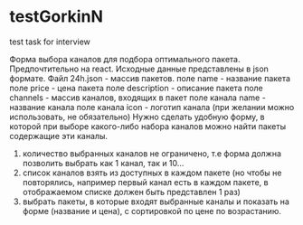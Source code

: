 # testGorkinN
test task for interview

Форма выбора каналов для подбора оптимального пакета.
Предпочтительно на react.
Исходные данные представлены в json формате. 
Файл 24h.json - массив пакетов. 
поле name - название пакета
поле price - цена пакета
поле description - описание пакета
поле channels - массив каналов, входящих в пакет
	поле канала name - название канала
	поле канала icon - логотип канала (при желании можно использовать, не обязательно)
Нужно сделать удобную форму, в которой при выборе какого-либо набора каналов можно найти пакеты содержащие эти каналы.
1. количество выбранных каналов не ограничено, т.е форма должна позволить выбрать как 1 канал, так и 10...
2. список каналов взять из доступных в каждом пакете (но чтобы не повторялись, например первый канал есть в каждом пакете, в отображаемом списке должен быть представлен 1 раз)
3. выбрать пакеты, в которые входят выбранные каналы и показать на форме (название и цена), с сортировкой по цене по возрастанию. 

